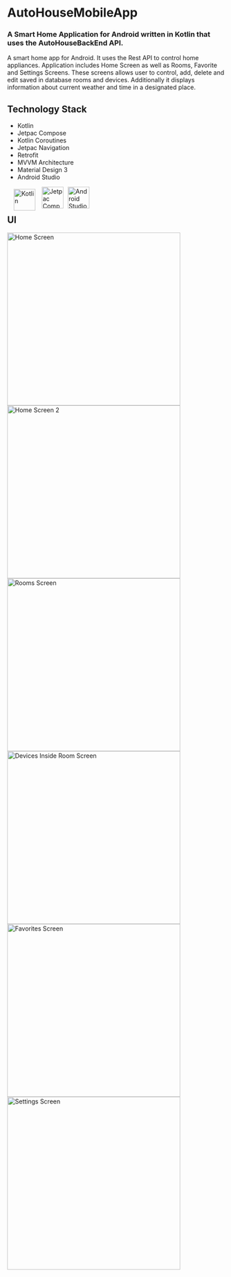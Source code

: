 
# AutoHouseMobileApp

### A Smart Home Application for Android written in Kotlin that uses the AutoHouseBackEnd API.

A smart home app for Android. It uses the Rest API to control home appliances. Application includes Home Screen as well as Rooms, Favorite and Settings Screens. These screens allows user to control, add, delete and edit saved in database rooms and devices. Additionally it displays information about current weather and time in a designated place.

## Technology Stack

* Kotlin
* Jetpac Compose
* Kotlin Coroutines
* Jetpac Navigation
* Retrofit
* MVVM Architecture
* Material Design 3
* Android Studio
<p>

<img align = "left" alt="Kotlin" width="50" style="margin-right:10px; padding: 5px; margin-left: 10px" src="https://cdn.jsdelivr.net/gh/devicons/devicon/icons/kotlin/kotlin-original.svg" />

<img align = "left" alt="Jetpac Compose" width="50" style="margin-right:10px;" src="https://3.bp.blogspot.com/-VVp3WvJvl84/X0Vu6EjYqDI/AAAAAAAAPjU/ZOMKiUlgfg8ok8DY8Hc-ocOvGdB0z86AgCLcBGAsYHQ/s1600/jetpack%2Bcompose%2Bicon_RGB.png" />

<img align = "left" alt="Android Studio" width="50" style="margin-right:10px;" src="https://cdn.jsdelivr.net/gh/devicons/devicon/icons/androidstudio/androidstudio-original.svg" />

</p>
<br>
<br>

##  UI
<p>
<img align = "left" src="./assets/github/Home1.png" alt="Home Screen" width="400" />

<img align = "left" src="./assets/github/Home2.png" alt="Home Screen 2" width="400"
/>
</p>

<p>
<img align = "left" src="./assets/github/Rooms1.png" alt="Rooms Screen" width="400" />

<img align = "left" src="./assets/github/Rooms2.png" alt="Devices Inside Room Screen" width="400"
/>
</p>

<p>
<img align = "left" src="./assets/github/Favorites.png" alt="Favorites Screen" width="400" />

<img align = "left" src="./assets/github/Settings.png" alt="Settings Screen" width="400"
/>
</p>


